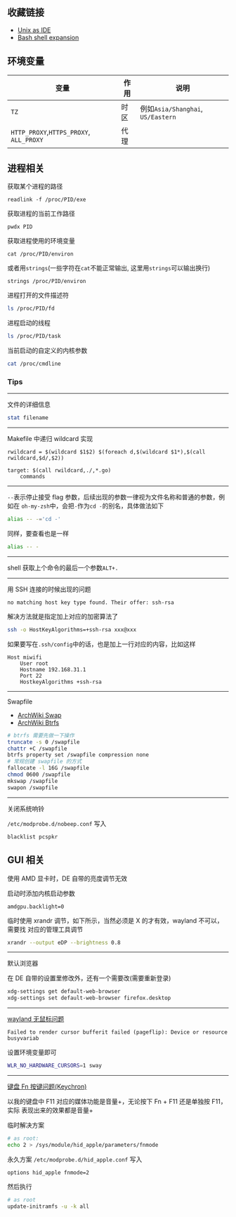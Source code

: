 ## 收藏链接

* [Unix as IDE](https://blog.sanctum.geek.nz/series/unix-as-ide/)
* [Bash shell expansion](https://blog.sanctum.geek.nz/bash-shell-expansion/)

## 环境变量

| 变量                                    | 作用 | 说明                              |
|-----------------------------------------|------|-----------------------------------|
| `TZ`                                    | 时区 | 例如`Asia/Shanghai`, `US/Eastern` |
| `HTTP_PROXY`,`HTTPS_PROXY`, `ALL_PROXY` | 代理 |                                   |

## 进程相关

获取某个进程的路径
```
readlink -f /proc/PID/exe
```

获取进程的当前工作路径
```
pwdx PID
```

获取进程使用的环境变量
```
cat /proc/PID/environ
```
或者用`strings`(一些字符在`cat`不能正常输出, 这里用`strings`可以输出换行)
```
strings /proc/PID/environ
```

进程打开的文件描述符
```bash
ls /proc/PID/fd
```

进程启动的线程
```bash
ls /proc/PID/task
```

当前启动的自定义的内核参数
```bash
cat /proc/cmdline
```

### Tips

-----

文件的详细信息
```bash
stat filename
```

-----

Makefile 中递归 wildcard 实现
```
rwildcard = $(wildcard $1$2) $(foreach d,$(wildcard $1*),$(call rwildcard,$d/,$2))

target: $(call rwildcard,./,*.go)
    commands
```

-----

`--`表示停止接受 flag 参数，后续出现的参数一律视为文件名称和普通的参数，例如在
`oh-my-zsh`中，会把`-`作为`cd -`的别名，具体做法如下
```bash
alias -- -='cd -'
```
同样，要查看也是一样
```bash
alias -- -
```

-----

shell 获取上个命令的最后一个参数`ALT+.`

-----

用 SSH 连接的时候出现的问题
```
no matching host key type found. Their offer: ssh-rsa
```

解决方法就是指定加上对应的加密算法了
```bash
ssh -o HostKeyAlgorithms=+ssh-rsa xxx@xxx
```

如果要写在`.ssh/config`中的话，也是加上一行对应的内容，比如这样
```
Host miwifi
    User root
    Hostname 192.168.31.1
    Port 22
    HostkeyAlgorithms +ssh-rsa
```

-----

Swapfile
- [ArchWiki Swap](https://wiki.archlinux.org/title/Swap#Swap_file_creation)
- [ArchWiki Btrfs](https://wiki.archlinux.org/title/Btrfs#Swap_file)
```bash
# btrfs 需要先做一下操作
truncate -s 0 /swapfile
chattr +C /swapfile
btrfs property set /swapfile compression none
# 常规创建 swapfile 的方式
fallocate -l 16G /swapfile
chmod 0600 /swapfile
mkswap /swapfile
swapon /swapfile
```

---

关闭系统响铃

`/etc/modprobe.d/nobeep.conf` 写入
```
blacklist pcspkr
```

## GUI 相关

使用 AMD 显卡时，DE 自带的亮度调节无效

启动时添加内核启动参数
```
amdgpu.backlight=0
```

临时使用 xrandr 调节，如下所示，当然必须是 X 的才有效，wayland 不可以，需要找
对应的管理工具调节
```bash
xrandr --output eDP --brightness 0.8
```

---

默认浏览器

在 DE 自带的设置里修改外，还有一个需要改(需要重新登录)

```bash
xdg-settings get default-web-browser
xdg-settings set default-web-browser firefox.desktop
```

---

[wayland 无鼠标问题](https://gitlab.freedesktop.org/wlroots/wlroots/-/issues/3189)
```
Failed to render cursor bufferit failed (pageflip): Device or resource busyvariab
```
设置环境变量即可
```bash
WLR_NO_HARDWARE_CURSORS=1 sway
```

---

[键盘 Fn 按键问题(Keychron)](https://venthur.de/2021-04-30-keychron-c1-on-linux.html)

以我的键盘中 F11 对应的媒体功能是音量+，无论按下 Fn + F11 还是单独按 F11，实际
表现出来的效果都是音量+

临时解决方案
```bash
# as root:
echo 2 > /sys/module/hid_apple/parameters/fnmode
```

永久方案 `/etc/modprobe.d/hid_apple.conf` 写入
```
options hid_apple fnmode=2
```
然后执行
```bash
# as root
update-initramfs -u -k all
```
